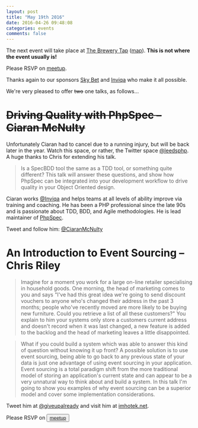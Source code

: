 ```yaml
---
layout: post
title: "May 19th 2016"
date: 2016-04-26 09:48:08
categories: events
comments: false
---
```


The next event will take place at [The Brewery Tap](http://www.brewerytapleeds.co.uk/) ([map](https://www.google.co.uk/maps/place/The+Brewery+Tap/@53.7951742,-1.5474117,17z/data=!3m1!4b1!4m2!3m1!1s0x48795c1ed6afb755:0x2c8044fb4dca4aa6)). __This is not where the event usually is!__

Please RSVP on [meetup](http://www.meetup.com/leedsphp/events/230710471/).

Thanks again to our sponsors [Sky Bet](http://skybetcareers.com/about-us) and [Inviqa](http://inviqa.com/) who make it all possible.

We're very pleased to offer ~~two~~ one talks, as follows…

# ~~Driving Quality with PhpSpec – Ciaran McNulty~~

Unfortunately Ciaran had to cancel due to a running injury, but will be back later in the year. Watch this space, or rather, the Twitter space [@leedsphp](https://twitter.com/leedsphp). A huge thanks to Chris for extending his talk.

> Is a SpecBDD tool the same as a TDD tool, or something quite different? This talk will answer these questions, and show how PhpSpec can be integrated into your development workflow to drive quality in your Object Oriented design.

Ciaran works [@Inviqa](https://twitter.com/Inviqa) and helps teams at all levels of ability improve via training and coaching. He has been a PHP professional since the late 90s and is passionate about TDD, BDD, and Agile methodologies. He is lead maintainer of [PhpSpec](http://www.phpspec.net/en/latest/).

Tweet and follow him: [@CiaranMcNulty](https://twitter.com/CiaranMcNulty)

# An Introduction to Event Sourcing – Chris Riley

> Imagine for a moment you work for a large on-line retailer specialising in household goods. One morning, the head of marketing comes to you and says "I've had this great idea we're going to send discount vouchers to anyone who's changed their address in the past 3 months; people who've recently moved are more likely to be buying new furniture. Could you retrieve a list of all these customers?" You explain to him your systems only store a customers current address and doesn't record when it was last changed, a new feature is added to the backlog and the head of marketing leaves a little disappointed.

> What if you could build a system which was able to answer this kind of question without knowing it up front? A possible solution is to use event sourcing, being able to go back to any previous state of your data is just one advantage of using event sourcing in your application. Event sourcing is a total paradigm shift from the more traditional model of storing an application's current state and can appear to be a very unnatural way to think about and build a system. In this talk I'm going to show you examples of why event sourcing can be a superior model and cover some implementation considerations.

Tweet him at [@giveupalready](https://twitter.com/giveupalready) and visit him at [imhotek.net](http://www.imhotek.net).

Please RSVP on <button>[meetup](http://www.meetup.com/leedsphp/events/230710471/)</button>
